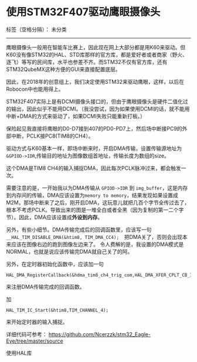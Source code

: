 ﻿# 使用STM32F407驱动鹰眼摄像头

标签（空格分隔）： 未分类

---
鹰眼摄像头一般用在智能车比赛上，因此现在网上大部分都是用K60来驱动。但K60没有像STM32的HAL、STD库那样的官方库，都是爱好者或者商家（野火、逐飞）等写的民间库，水平也参差不齐。而STM32不仅有官方库，还有STM32QubeMX这种方便的GUI来直接配置底层。

因此，在2018年的创意组上，我们决定使用STM32来驱动鹰眼，这样，以后在Robocon中也能用得上。

STM32F407实际上是有DCMI摄像头接口的，但由于鹰眼摄像头是硬件二值化过的输出，因此似乎不能用DCMI。（我没尝试，因为如果使用DCMI的话，就不能用中断+DMA的方式来驱动了，如果DCMI失败只能重新打板。）

保险起见我直接将鹰眼的D0-D7接到407的PD0-PD7上，然后场中断接PC9的外部中断，PCLK接PC8(TIM8的CH4）。

驱动方式与K60基本一样，即场中断来时，开启DMA传输，设置传输源地址为``&GPIOD->IDR``,传输目的地址为图像数组首地址，传输长度为数组的size。

这个DMA是TIM8 CH4的输入捕捉DMA，因此每次PCLK脉冲过来，都会触发一次。

需要注意的是，一开始我以为DMA传输从 ``GPIOD->IDR`` 到 ``img_buffer``，这是内存到内存间的传输，DMA应该设置为``memory to memory``，结果发现如果设置成M2M，那场中断来了之后，刚开启DMA，这玩意儿就把几百个字节全传过去了，根本不考虑PCLK。导致出来的图是一堆全白或者全黑（因为复制的第一二个字节）。因此，DMA应该设置成**外设到内存**。

另外，有些小细节。DMA传输完成后的回调函数里，应该写一句
``__HAL_TIM_DISABLE_DMA(&htim8, TIM_DMA_CC4);  ``把DMA关了，否则会出现本来应该在图像右边的跑到图像左边来了。
令人费解的是，我设置的DMA模式是NORMAL，也就是说应该传输完DMA就自己关了的阿。

另外，在定时器初始化函数中，应该加一句
```
HAL_DMA_RegisterCallback(&hdma_tim8_ch4_trig_com,HAL_DMA_XFER_CPLT_CB_ID,IMG_OK_Callback);
```
来注册DMA传输完成的回调函数。

加
```
HAL_TIM_IC_Start(&htim8,TIM_CHANNEL_4);
```
来开始定时器的输入捕捉。

详细代码可参考：
https://github.com/Ncerzzk/stm32_Eagle-Eye/tree/master/source

使用HAL库







